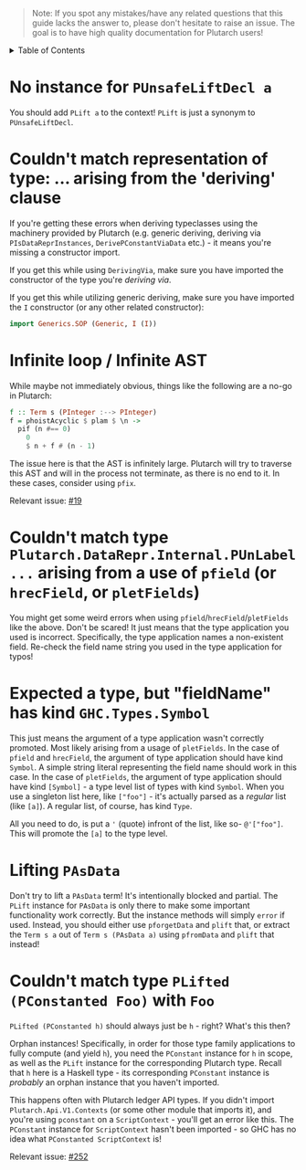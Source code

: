 > Note: If you spot any mistakes/have any related questions that this guide lacks the answer to, please don't hesitate to raise an issue. The goal is to have high quality documentation for Plutarch users!

<details>
<summary> Table of Contents </summary>

- [No instance for `PUnsafeLiftDecl a`](#no-instance-for-punsafeliftdecl-a)
- [Couldn't match representation of type: ... arising from the 'deriving' clause](#couldnt-match-representation-of-type--arising-from-the-deriving-clause)
- [Infinite loop / Infinite AST](#infinite-loop--infinite-ast)
- [Couldn't match type `Plutarch.DataRepr.Internal.PUnLabel ...` arising from a use of `pfield` (or `hrecField`, or `pletFields`)](#couldnt-match-type-plutarchdatareprinternalpunlabel--arising-from-a-use-of-pfield-or-hrecfield-or-pletfields)
- [Expected a type, but "fieldName" has kind `GHC.Types.Symbol`](#expected-a-type-but-fieldname-has-kind-ghctypessymbol)
- [Lifting `PAsData`](#lifting-pasdata)
- [Couldn't match type `PLifted (PConstanted Foo)` with `Foo`](#couldnt-match-type-plifted-pconstanted-foo-with-foo)

</details>

# No instance for `PUnsafeLiftDecl a`

You should add `PLift a` to the context! `PLift` is just a synonym to `PUnsafeLiftDecl`.

# Couldn't match representation of type: ... arising from the 'deriving' clause

If you're getting these errors when deriving typeclasses using the machinery provided by Plutarch (e.g. generic deriving, deriving via `PIsDataReprInstances`, `DerivePConstantViaData` etc.) - it means you're missing a constructor import.

If you get this while using `DerivingVia`, make sure you have imported the constructor of the type you're _deriving via_.

If you get this while utilizing generic deriving, make sure you have imported the `I` constructor (or any other related constructor):

```hs
import Generics.SOP (Generic, I (I))
```

# Infinite loop / Infinite AST

While maybe not immediately obvious, things like the following are a no-go in Plutarch:

```haskell
f :: Term s (PInteger :--> PInteger)
f = phoistAcyclic $ plam $ \n ->
  pif (n #== 0)
    0
    $ n + f # (n - 1)
```

The issue here is that the AST is infinitely large. Plutarch will try to traverse this AST and will in the process not terminate, as there is no end to it. In these cases, consider using `pfix`.

Relevant issue: [#19](https://github.com/Plutonomicon/plutarch/issues/19)

# Couldn't match type `Plutarch.DataRepr.Internal.PUnLabel ...` arising from a use of `pfield` (or `hrecField`, or `pletFields`)

You might get some weird errors when using `pfield`/`hrecField`/`pletFields` like the above. Don't be scared! It just means that the type application you used is incorrect. Specifically, the type application names a non-existent field. Re-check the field name string you used in the type application for typos!

# Expected a type, but "fieldName" has kind `GHC.Types.Symbol`

This just means the argument of a type application wasn't correctly promoted. Most likely arising from a usage of `pletFields`. In the case of `pfield` and `hrecField`, the argument of type application should have kind `Symbol`. A simple string literal representing the field name should work in this case. In the case of `pletFields`, the argument of type application should have kind `[Symbol]` - a type level list of types with kind `Symbol`. When you use a singleton list here, like `["foo"]` - it's actually parsed as a _regular_ list (like `[a]`). A regular list, of course, has kind `Type`.

All you need to do, is put a `'` (quote) infront of the list, like so- `@'["foo"]`. This will promote the `[a]` to the type level.

# Lifting `PAsData`

Don't try to lift a `PAsData` term! It's intentionally blocked and partial. The `PLift` instance for `PAsData` is only there to make some important functionality work correctly. But the instance methods will simply `error` if used. Instead, you should either use `pforgetData` and `plift` that, or extract the `Term s a` out of `Term s (PAsData a)` using `pfromData` and `plift` that instead!

# Couldn't match type `PLifted (PConstanted Foo)` with `Foo`

`PLifted (PConstanted h)` should always just be `h` - right? What's this then?

Orphan instances! Specifically, in order for those type family applications to fully compute (and yield `h`), you need the `PConstant` instance for `h` in scope, as well as the `PLift` instance for the corresponding Plutarch type. Recall that `h` here is a Haskell type - its corresponding `PConstant` instance is _probably_ an orphan instance that you haven't imported.

This happens often with Plutarch ledger API types. If you didn't import `Plutarch.Api.V1.Contexts` (or some other module that imports it), and you're using `pconstant` on a `ScriptContext` - you'll get an error like this. The `PConstant` instance for `ScriptContext` hasn't been imported - so GHC has no idea what `PConstanted ScriptContext` is!

Relevant issue: [#252](https://github.com/Plutonomicon/plutarch/issues/252)
